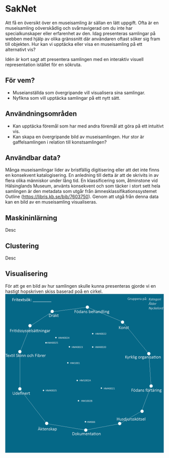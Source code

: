 # SakNet

Att få en översikt över en museisamling är sällan en lätt uppgift. Ofta är en museisamling oöverskådlig och svårnavigerad om du inte har specialkunskaper eller erfarenhet av den. Idag presenteras samlingar på webben med hjälp av olika gränssnitt där användaren oftast söker sig fram till objekten. Hur kan vi upptäcka eller visa en museisamling på ett alternativt vis?

Idén är kort sagt att presentera samlingen med en interaktiv visuell representation istället för en sökruta.

## För vem?
 - Museianställda som övergripande vill visualisera sina samlingar.
 - Nyfikna som vill upptäcka samlingar på ett nytt sätt.

## Användningsområden
 - Kan upptäcka föremål som har med andra föremål att göra på ett intuitivt vis.
 - Kan skapa en övergripande bild av museisamlingen. Hur stor är gaffelsamlingen i relation till konstsamlingen?

## Användbar data?
Många museisamlingar lider av bristfällig digitisering eller att det inte finns en konsekvent katalogisering. En anledning till detta är att de skrivits in av flera olika människor under lång tid. En klassificering som, åtminstone vid Hälsinglands Museum, använts konsekvent och som täcker i stort sett hela samlingen är den metadata som utgår från ämnesklassifikationssystemet Outline (https://libris.kb.se/bib/7603750). Genom att utgå från denna data kan en bild av en museisamling visualiseras.

## Maskininlärning
Desc

## Clustering
Desc

## Visualisering
För att ge en bild av hur samlingen skulle kunna presenteras gjorde vi en hastigt hopskriven skiss baserad poå en cirkel.
![SakNet](https://github.com/ostwilkens/SakNet/raw/master/SakNet.png)
